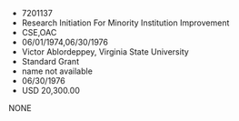 * 7201137
* Research Initiation For Minority Institution Improvement
* CSE,OAC
* 06/01/1974,06/30/1976
* Victor Ablordeppey, Virginia State University
* Standard Grant
*   name not available
* 06/30/1976
* USD 20,300.00

NONE